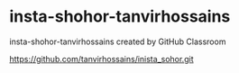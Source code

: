 # insta-shohor-tanvirhossains
insta-shohor-tanvirhossains created by GitHub Classroom

https://github.com/tanvirhossains/inista_sohor.git
